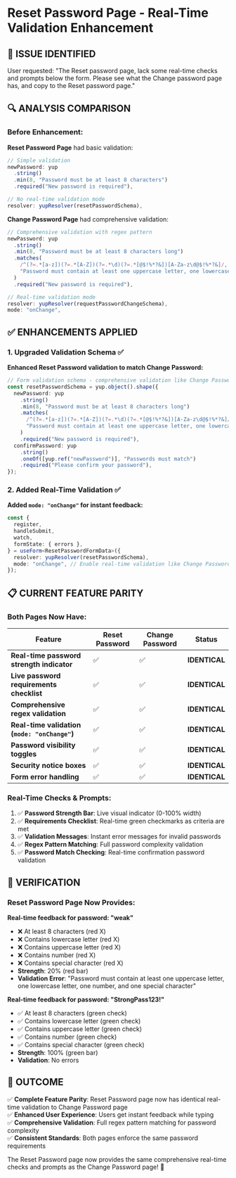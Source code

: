 # Reset Password Page - Real-Time Validation Enhancement

## 🎯 **ISSUE IDENTIFIED**

User requested: "The Reset password page, lack some real-time checks and prompts below the form. Please see what the Change password page has, and copy to the Reset password page."

## 🔍 **ANALYSIS COMPARISON**

### Before Enhancement:

**Reset Password Page** had basic validation:

```typescript
// Simple validation
newPassword: yup
  .string()
  .min(8, "Password must be at least 8 characters")
  .required("New password is required"),

// No real-time validation mode
resolver: yupResolver(resetPasswordSchema),
```

**Change Password Page** had comprehensive validation:

```typescript
// Comprehensive validation with regex pattern
newPassword: yup
  .string()
  .min(8, "Password must be at least 8 characters long")
  .matches(
    /^(?=.*[a-z])(?=.*[A-Z])(?=.*\d)(?=.*[@$!%*?&])[A-Za-z\d@$!%*?&]/,
    "Password must contain at least one uppercase letter, one lowercase letter, one number, and one special character"
  )
  .required("New password is required"),

// Real-time validation mode
resolver: yupResolver(requestPasswordChangeSchema),
mode: "onChange",
```

## ✅ **ENHANCEMENTS APPLIED**

### 1. Upgraded Validation Schema ✅

**Enhanced Reset Password validation to match Change Password:**

```typescript
// Form validation schema - comprehensive validation like Change Password page
const resetPasswordSchema = yup.object().shape({
  newPassword: yup
    .string()
    .min(8, "Password must be at least 8 characters long")
    .matches(
      /^(?=.*[a-z])(?=.*[A-Z])(?=.*\d)(?=.*[@$!%*?&])[A-Za-z\d@$!%*?&]/,
      "Password must contain at least one uppercase letter, one lowercase letter, one number, and one special character"
    )
    .required("New password is required"),
  confirmPassword: yup
    .string()
    .oneOf([yup.ref("newPassword")], "Passwords must match")
    .required("Please confirm your password"),
});
```

### 2. Added Real-Time Validation ✅

**Added `mode: "onChange"` for instant feedback:**

```typescript
const {
  register,
  handleSubmit,
  watch,
  formState: { errors },
} = useForm<ResetPasswordFormData>({
  resolver: yupResolver(resetPasswordSchema),
  mode: "onChange", // Enable real-time validation like Change Password page
});
```

## 📋 **CURRENT FEATURE PARITY**

### Both Pages Now Have:

| Feature                                       | Reset Password | Change Password | Status        |
| --------------------------------------------- | -------------- | --------------- | ------------- |
| **Real-time password strength indicator**     | ✅             | ✅              | **IDENTICAL** |
| **Live password requirements checklist**      | ✅             | ✅              | **IDENTICAL** |
| **Comprehensive regex validation**            | ✅             | ✅              | **IDENTICAL** |
| **Real-time validation (`mode: "onChange"`)** | ✅             | ✅              | **IDENTICAL** |
| **Password visibility toggles**               | ✅             | ✅              | **IDENTICAL** |
| **Security notice boxes**                     | ✅             | ✅              | **IDENTICAL** |
| **Form error handling**                       | ✅             | ✅              | **IDENTICAL** |

### Real-Time Checks & Prompts:

1. ✅ **Password Strength Bar**: Live visual indicator (0-100% width)
2. ✅ **Requirements Checklist**: Real-time green checkmarks as criteria are met
3. ✅ **Validation Messages**: Instant error messages for invalid passwords
4. ✅ **Regex Pattern Matching**: Full password complexity validation
5. ✅ **Password Match Checking**: Real-time confirmation password validation

## 🧪 **VERIFICATION**

### Reset Password Page Now Provides:

**Real-time feedback for password: "weak"**

- ❌ At least 8 characters (red X)
- ❌ Contains lowercase letter (red X)
- ❌ Contains uppercase letter (red X)
- ❌ Contains number (red X)
- ❌ Contains special character (red X)
- **Strength**: 20% (red bar)
- **Validation Error**: "Password must contain at least one uppercase letter, one lowercase letter, one number, and one special character"

**Real-time feedback for password: "StrongPass123!"**

- ✅ At least 8 characters (green check)
- ✅ Contains lowercase letter (green check)
- ✅ Contains uppercase letter (green check)
- ✅ Contains number (green check)
- ✅ Contains special character (green check)
- **Strength**: 100% (green bar)
- **Validation**: No errors

## 🎯 **OUTCOME**

✅ **Complete Feature Parity**: Reset Password page now has identical real-time validation to Change Password page  
✅ **Enhanced User Experience**: Users get instant feedback while typing  
✅ **Comprehensive Validation**: Full regex pattern matching for password complexity  
✅ **Consistent Standards**: Both pages enforce the same password requirements

The Reset Password page now provides the same comprehensive real-time checks and prompts as the Change Password page! 🎉
